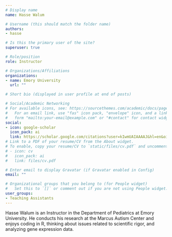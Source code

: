 ```yaml
---
# Display name
name: Hasse Walum

# Username (this should match the folder name)
authors:
- hasse

# Is this the primary user of the site?
superuser: true

# Role/position
role: Instructor

# Organizations/Affiliations
organizations:
- name: Emory University
  url: ""

# Short bio (displayed in user profile at end of posts)

# Social/Academic Networking
# For available icons, see: https://sourcethemes.com/academic/docs/page-builder/#icons
#   For an email link, use "fas" icon pack, "envelope" icon, and a link in the
#   form "mailto:your-email@example.com" or "#contact" for contact widget.
social:
- icon: google-scholar
  icon_pack: ai
  link: https://scholar.google.com/citations?user=kIwmUAIAAAAJ&hl=en&oi=ao
# Link to a PDF of your resume/CV from the About widget.
# To enable, copy your resume/CV to `static/files/cv.pdf` and uncomment the lines below.
# - icon: cv
#   icon_pack: ai
#   link: files/cv.pdf

# Enter email to display Gravatar (if Gravatar enabled in Config)
email: ""

# Organizational groups that you belong to (for People widget)
#   Set this to `[]` or comment out if you are not using People widget.
user_groups:
- Teaching Assistants
---
```


Hasse Walum is an Instructor in the Department of Pediatrics at Emory University. He conducts his research at the Marcus Autism Center and enjoys coding in R, thinking about issues related to scientific rigor, and analyzing gene expression data.

